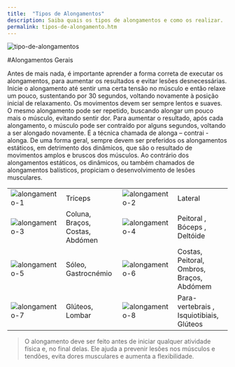 ```yaml
---
title:  "Tipos de Alongamentos"
description: Saiba quais os tipos de alongamentos e como os realizar.
permalink: tipos-de-alongamento.htm
---
```


<img title="tipo-de-alongamentos" src="{{ site.baseurl }}assets/images/tipo-de-alongamentos.jpg" />

#Alongamentos Gerais

Antes de mais nada, é importante aprender a forma correta de executar os alongamentos, para aumentar os resultados e evitar lesões desnecessárias. Inicie o alongamento até sentir uma certa tensão no músculo e então relaxe um pouco, sustentando por 30 segundos, voltando novamente à posição inicial de relaxamento. Os movimentos devem ser sempre lentos e suaves. O mesmo alongamento pode ser repetido, buscando alongar um pouco mais o músculo, evitando sentir dor. Para aumentar o resultado, após cada alongamento, o músculo pode ser contraído por alguns segundos, voltando a ser alongado novamente. É a técnica chamada de alonga – contrai - alonga. De uma forma geral, sempre devem ser preferidos os alongamentos estáticos, em detrimento dos dinâmicos, que são o resultado de movimentos amplos e bruscos dos músculos. Ao contrário dos alongamentos estáticos, os dinâmicos, ou também chamados de alongamentos balísticos, propiciam o desenvolvimento de lesões musculares.

<table border="0" cellspacing="0" cellpadding="5" width="100%">
<tbody>
<tr>
<td><img title="alongamento-1" src="{{ site.baseurl }}assets/images/alongamento-1.gif" /></td>
<td>Tríceps</td>
<td><img title="alongamento-2" src="{{ site.baseurl }}assets/images/alongamento-2.gif" /></td>
<td>Lateral</td>
</tr>
<tr>
<td><img title="alongamento-3" src="{{ site.baseurl }}assets/images/alongamento-3.gif" /></td>
<td>Coluna, Braços, Costas, Abdómen</td>
<td><img title="alongamento-4" src="{{ site.baseurl }}assets/images/alongamento-4.gif" /></td>
<td>Peitoral , Bóceps , Deltóide</td>
</tr>
<tr>
<td><img title="alongamento-5" src="{{ site.baseurl }}assets/images/alongamento-5.gif" /></td>
<td>Sóleo, Gastrocnémio</td>
<td><img title="alongamento-6" src="{{ site.baseurl }}assets/images/alongamento-6.gif" /></td>
<td>Costas, Peitoral, Ombros, Braços, Abdómem</td>
</tr>
<tr>
<td><img title="alongamento-7" src="{{ site.baseurl }}assets/images/alongamento-7.gif" /></td>
<td>Glúteos, Lombar</td>
<td><img title="alongamento-8" src="{{ site.baseurl }}assets/images/alongamento-8.gif" /></td>
<td>Para-vertebrais , Isquiotibiais, Glúteos</td>
</tr>
</tbody>
</table>

<blockquote>O alongamento deve ser feito antes de iniciar qualquer atividade física e, no final delas. Ele ajuda a prevenir lesões nos músculos e tendões, evita dores musculares e aumenta a flexibilidade.</blockquote>
